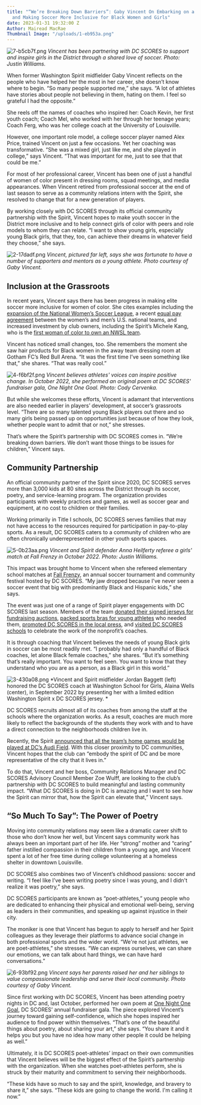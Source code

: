 ```yaml
---
title: "“We’re Breaking Down Barriers”: Gaby Vincent On Embarking on a New Career
  and Making Soccer More Inclusive for Black Women and Girls"
date: 2023-01-31 19:32:00 Z
Author: Mairead MacRae
Thumbnail Image: "/uploads/1-eb953a.png"
---
```


![7-b5cb7f.png](/uploads/7-b5cb7f.png)
*Vincent has been partnering with DC SCORES to support and inspire girls in the District through a shared love of soccer. Photo: Justin Williams.*













When former Washington Spirit midfielder Gaby Vincent reflects on the people who have helped her the most in her career, she doesn’t know where to begin. “So many people supported me,” she says. “A lot of athletes have stories about people not believing in them, hating on them. I feel so grateful I had the opposite.”

She reels off the names of coaches who inspired her: Coach Kevin, her first youth coach; Coach Mel, who worked with her through her teenage years; Coach Ferg, who was her college coach at the University of Louisville.

However, one important role model, a college soccer player named Alex Price, trained Vincent on just a few occasions. Yet her coaching was transformative. “She was a mixed girl, just like me, and she played in college,” says Vincent. “That was important for me, just to see that that could be me.”

For most of her professional career, Vincent has been one of just a handful of women of color present in dressing rooms, squad meetings, and media appearances. When Vincent retired from professional soccer at the end of last season to serve as a community relations intern with the Spirit, she resolved to change that for a new generation of players.

By working closely with DC SCORES through its official community partnership with the Spirit, Vincent hopes to make youth soccer in the District more inclusive and to help connect girls of color with peers and role models to whom they can relate. “I want to show young girls, especially young Black girls, that they, too, can achieve their dreams in whatever field they choose,” she says.

![2-17dadf.png](/uploads/2-17dadf.png)
*Vincent, pictured far left, says she was fortunate to have a number of supporters and mentors as a young athlete. Photo courtesy of Gaby Vincent.*

## Inclusion at the Grassroots

In recent years, Vincent says there has been progress in making elite soccer more inclusive for women of color. She cites examples including the [expansion of the National Women’s Soccer League](https://www.espn.com/soccer/nwsl/story/4862969/report-nwsl-to-add-teams-in-san-francisco-bay-areaboston-and-utah), a recent [equal pay agreement](https://www.pbs.org/newshour/economy/u-s-mens-and-womens-soccer-teams-formally-sign-equal-pay-agreements) between the women’s and men’s U.S. national teams, and increased investment by club owners, including the Spirit’s Michele Kang, who is the [first woman of color to own an NWSL team](https://www.nbcwashington.com/news/sports/trailblazer-michele-kang-becomes-washington-spirits-owner/3012569/).

Vincent has noticed small changes, too. She remembers the moment she saw hair products for Black women in the away team dressing room at Gotham FC’s Red Bull Arena. “It was the first time I’ve seen something like that,” she shares. “That was really cool.”

![4-f6bf2f.png](/uploads/4-f6bf2f.png)
*Vincent believes athletes' voices can inspire positive change. In October 2022, she performed an original poem at DC SCORES' fundraiser gala, One Night One Goal. Photo: Cody Cervenka.*

But while she welcomes these efforts, Vincent is adamant that interventions are also needed earlier in players’ development, at soccer’s grassroots level. “There are so many talented young Black players out there and so many girls being passed up on opportunities just because of how they look, whether people want to admit that or not,” she stresses.

That’s where the Spirit’s partnership with DC SCORES comes in. “We’re breaking down barriers. We don’t want those things to be issues for children,” Vincent says.

## Community Partnership

An official community partner of the Spirit since 2020, DC SCORES serves more than 3,000 kids at 80 sites across the District through its soccer, poetry, and service-learning program. The organization provides participants with weekly practices and games, as well as soccer gear and equipment, at no cost to children or their families.

Working primarily in Title I schools, DC SCORES serves families that may not have access to the resources required for participation in pay-to-play sports. As a result, DC SCORES caters to a community of children who are often chronically underrepresented in other youth sports spaces.

![5-0b23aa.png](/uploads/5-0b23aa.png)
*Vincent and Spirit defender Anna Heilferty referee a girls' match at Fall Frenzy in October 2022. Photo: Justin Williams.*

This impact was brought home to Vincent when she refereed elementary school matches at [Fall Frenzy](https://www.dcscores.org/blog/2022/10/dc-scores-fall-frenzy-2022), an annual soccer tournament and community festival hosted by DC SCORES. “My jaw dropped because I've never seen a soccer event that big with predominantly Black and Hispanic kids,” she says.

The event was just one of a range of Spirit player engagements with DC SCORES last season. Members of the team [donated their signed jerseys for fundraising auctions](https://washingtonspirit.com/2022/07/27/washington-spirit-x-dc-scores-auction-continues-through-sunday/), [packed sports bras for young athletes](https://www.dcscores.org/blog/2022/08/washington-spirit-players-prepare-more-than-500-new-sports-bras-for-delivery-to-dc-scores-poet-athletes) who needed them, [promoted DC SCORES in the local press](https://wjla.com/good-morning-washington/dc-scores-one-night-one-goal), and [visited DC SCORES schools](https://www.instagram.com/p/Chp3YnmjglL/) to celebrate the work of the nonprofit’s coaches.

It is through coaching that Vincent believes the needs of young Black girls in soccer can be most readily met. “I probably had only a handful of Black coaches, let alone Black female coaches,” she shares. “But it’s something that’s really important. You want to feel seen. You want to know that they understand who you are as a person, as a Black girl in this world.”

![3-430a08.png](/uploads/3-430a08.png)
*Vincent and Spirit midfielder Jordan Baggett (left) honored the DC SCORES coach at Washington School for Girls, Alaina Wells (center), in September 2022 by presenting her with a limited edition Washington Spirit x DC SCORES jersey. *

DC SCORES recruits almost all of its coaches from among the staff at the schools where the organization works. As a result, coaches are much more likely to reflect the backgrounds of the students they work with and to have a direct connection to the neighborhoods children live in.

Recently, the Spirit [announced that all the team’s home games would be played at DC’s Audi Field](https://washingtonspirit.com/2022/12/06/washington-spirit-set-to-play-full-home-schedule-at-audi-field/). With this closer proximity to DC communities, Vincent hopes that the club can “embody the spirit of DC and be more representative of the city that it lives in.”

To do that, Vincent and her boss, Community Relations Manager and DC SCORES Advisory Council Member Zoe Wulff, are looking to the club’s partnership with DC SCORES to build meaningful and lasting community impact. “What DC SCORES is doing in DC is amazing and I want to see how the Spirit can mirror that, how the Spirit can elevate that,” Vincent says.

## “So Much To Say”: The Power of Poetry

Moving into community relations may seem like a dramatic career shift to those who don’t know her well, but Vincent says community work has always been an important part of her life. Her “strong” mother and “caring” father instilled compassion in their children from a young age, and Vincent spent a lot of her free time during college volunteering at a homeless shelter in downtown Louisville.

DC SCORES also combines two of Vincent’s childhood passions: soccer and writing. “I feel like I’ve been writing poetry since I was young, and I didn't realize it was poetry,” she says.

DC SCORES participants are known as “poet-athletes,” young people who are dedicated to enhancing their physical and emotional well-being, serving as leaders in their communities, and speaking up against injustice in their city.

The moniker is one that Vincent has begun to apply to herself and her Spirit colleagues as they leverage their platforms to advance social change in both professional sports and the wider world. “We're not just athletes, we are poet-athletes,” she stresses. “We can express ourselves, we can share our emotions, we can talk about hard things, we can have hard conversations.”

![6-93bf92.png](/uploads/6-93bf92.png)
*Vincent says her parents raised her and her siblings to value compassionate leadership and serve their local community. Photo courtesy of Gaby Vincent.*

Since first working with DC SCORES, Vincent has been attending poetry nights in DC and, last October, performed her own poem at [One Night One Goal](https://www.dcscores.org/blog/2022/10/one-night-one-goal-2022), DC SCORES’ annual fundraiser gala. The piece explored Vincent’s journey toward gaining self-confidence, which she hopes inspired her audience to find power within themselves. “That’s one of the beautiful things about poetry, about sharing your art,” she says. “You share it and it helps you but you have no idea how many other people it could be helping as well.”

Ultimately, it is DC SCORES poet-athletes’ impact on their own communities that Vincent believes will be the biggest effect of the Spirit’s partnership with the organization. When she watches poet-athletes perform, she is struck by their maturity and commitment to serving their neighborhoods.

“These kids have so much to say and the spirit, knowledge, and bravery to share it,” she says. “These kids are going to change the world. I'm calling it now.”